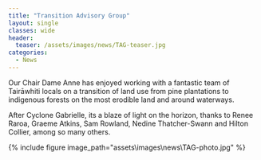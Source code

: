 ```yaml
---
title: "Transition Advisory Group"
layout: single
classes: wide
header:
  teaser: /assets/images/news/TAG-teaser.jpg
categories:
  - News
---
```


Our Chair Dame Anne has enjoyed working with a fantastic team of Tairāwhiti locals on a transition of land use from pine plantations to indigenous forests on the most erodible land and around waterways.  

After Cyclone Gabrielle, its a blaze of light on the horizon, thanks to Renee Raroa, Graeme Atkins, Sam Rowland, Nedine Thatcher-Swann and Hilton Collier, among so many others.
	
{% include figure image_path="assets\images\news\TAG-photo.jpg" %}
